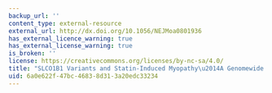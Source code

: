 ```yaml
---
backup_url: ''
content_type: external-resource
external_url: http://dx.doi.org/10.1056/NEJMoa0801936
has_external_licence_warning: true
has_external_license_warning: true
is_broken: ''
license: https://creativecommons.org/licenses/by-nc-sa/4.0/
title: "SLCO1B1 Variants and Statin-Induced Myopathy\u2014A Genomewide Study"
uid: 6a0e622f-47bc-4683-8d31-3a20edc33234
---
```

